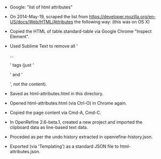 - Google: "list of html attributes"

- On 2014-May-19, scraped the list from
  https://developer.mozilla.org/en-US/docs/Web/HTML/Attributes
  the following way: (this was on OS X)

- Copied the HTML of table.standard-table via Google Chrome "Inspect Element".

- Used Sublime Text to remove all '<p>...</p>' tags (just '<p>' and '</p>',
  not the content).

- Saved as html-attributes.html in this directory.

- Opened html-attributes.html (via Ctrl-O) in Chrome again.

- Copied the page content via Cmd-A, Cmd-C.

- In OpenRefine 2.6-beta.1, created a new project and imported the
  clipboard data as line-based text data.

- Proceded as per the undo history extracted in openrefine-history.json.

- Exported (via 'Templating') as a standard JSON file to html-attributes.json.
